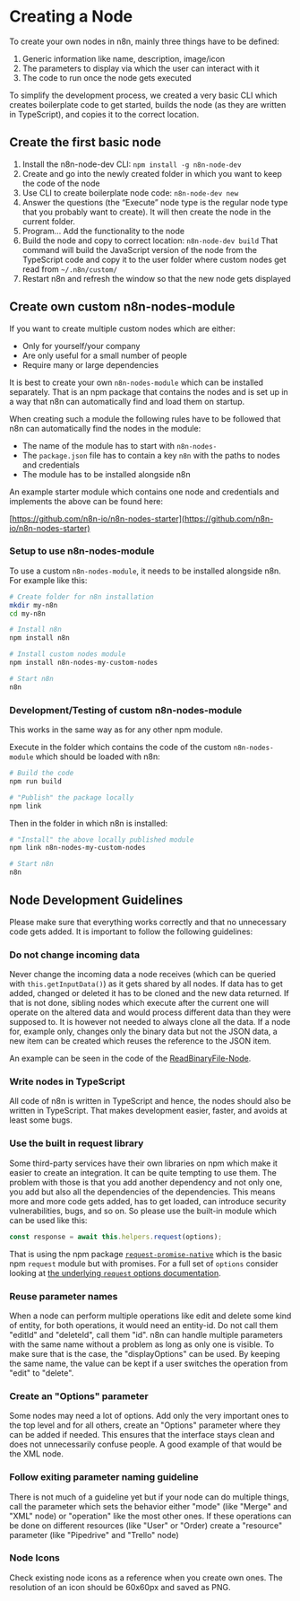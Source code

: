# Creating a Node

To create your own nodes in n8n, mainly three things have to be defined:

 1. Generic information like name, description, image/icon
 1. The parameters to display via which the user can interact with it
 1. The code to run once the node gets executed

To simplify the development process, we created a very basic CLI which creates boilerplate code to get started, builds the node (as they are written in TypeScript), and copies it to the correct location.


## Create the first basic node

 1. Install the n8n-node-dev CLI: `npm install -g n8n-node-dev`
 1. Create and go into the newly created folder in which you want to keep the code of the node
 1. Use CLI to create boilerplate node code: `n8n-node-dev new`
 1. Answer the questions (the “Execute” node type is the regular node type that you probably want to create).
    It will then create the node in the current folder.
 1. Program… Add the functionality to the node
 1. Build the node and copy to correct location: `n8n-node-dev build`
    That command will build the JavaScript version of the node from the TypeScript code and copy it to the user folder where custom nodes get read from `~/.n8n/custom/`
 1. Restart n8n and refresh the window so that the new node gets displayed


## Create own custom n8n-nodes-module

If you want to create multiple custom nodes which are either:

  - Only for yourself/your company
  - Are only useful for a small number of people
  - Require many or large dependencies

It is best to create your own `n8n-nodes-module` which can be installed separately.
That is an npm package that contains the nodes and is set up in a way
that n8n can automatically find and load them on startup.

When creating such a module the following rules have to be followed that n8n
can automatically find the nodes in the module:

  - The name of the module has to start with `n8n-nodes-`
  - The `package.json` file has to contain a key `n8n` with the paths to nodes and credentials
  - The module has to be installed alongside n8n

An example starter module which contains one node and credentials and implements
the above can be found here:

[https://github.com/n8n-io/n8n-nodes-starter](https://github.com/n8n-io/n8n-nodes-starter)


### Setup to use n8n-nodes-module

To use a custom `n8n-nodes-module`, it needs to be installed alongside n8n.
For example like this:

```bash
# Create folder for n8n installation
mkdir my-n8n
cd my-n8n

# Install n8n
npm install n8n

# Install custom nodes module
npm install n8n-nodes-my-custom-nodes

# Start n8n
n8n
```


### Development/Testing of custom n8n-nodes-module

This works in the same way as for any other npm module.

Execute in the folder which contains the code of the custom `n8n-nodes-module`
which should be loaded with n8n:

```bash
# Build the code
npm run build

# "Publish" the package locally
npm link
```

Then in the folder in which n8n is installed:

```bash
# "Install" the above locally published module
npm link n8n-nodes-my-custom-nodes

# Start n8n
n8n
```



## Node Development Guidelines


Please make sure that everything works correctly and that no unnecessary code gets added. It is important to follow the following guidelines:


### Do not change incoming data

Never change the incoming data a node receives (which can be queried with `this.getInputData()`) as it gets shared by all nodes. If data has to get added, changed or deleted it has to be cloned and the new data returned. If that is not done, sibling nodes which execute after the current one will operate on the altered data and would process different data than they were supposed to.
It is however not needed to always clone all the data. If a node for, example only, changes only the binary data but not the JSON data, a new item can be created which reuses the reference to the JSON item.

An example can be seen in the code of the [ReadBinaryFile-Node](https://github.com/n8n-io/n8n/blob/master/packages/nodes-base/nodes/ReadBinaryFile.node.ts#L69-L83).


### Write nodes in TypeScript

All code of n8n is written in TypeScript and hence, the nodes should also be written in TypeScript. That makes development easier, faster, and avoids at least some bugs.


### Use the built in request library

Some third-party services have their own libraries on npm which make it easier to create an integration. It can be quite tempting to use them. The problem with those is that you add another dependency and not only one, you add but also all the dependencies of the dependencies. This means more and more code gets added, has to get loaded, can introduce security vulnerabilities, bugs, and so on. So please use the built-in module which can be used like this:

```typescript
const response = await this.helpers.request(options);
```

That is using the npm package [`request-promise-native`](https://github.com/request/request-promise-native) which is the basic npm `request` module but with promises. For a full set of `options` consider looking at [the underlying `request` options documentation](https://github.com/request/request#requestoptions-callback).


### Reuse parameter names

When a node can perform multiple operations like edit and delete some kind of entity, for both operations, it would need an entity-id. Do not call them "editId" and "deleteId", call them "id". n8n can handle multiple parameters with the same name without a problem as long as only one is visible. To make sure that is the case, the "displayOptions" can be used. By keeping the same name, the value can be kept if a user switches the operation from "edit" to "delete".


### Create an "Options" parameter

Some nodes may need a lot of options. Add only the very important ones to the top level and for all others, create an "Options" parameter where they can be added if needed. This ensures that the interface stays clean and does not unnecessarily confuse people. A good example of that would be the XML node.


### Follow exiting parameter naming guideline

There is not much of a guideline yet but if your node can do multiple things, call the parameter which sets the behavior either "mode" (like "Merge" and "XML" node) or "operation" like the most other ones. If these operations can be done on different resources (like "User" or "Order) create a "resource" parameter (like "Pipedrive" and "Trello" node)


### Node Icons

Check existing node icons as a reference when you create own ones. The resolution of an icon should be 60x60px and saved as PNG.
